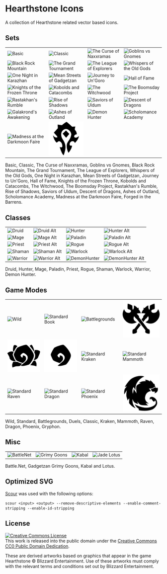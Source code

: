 # Hearthstone Icons
A collection of Hearthstone related vector based icons.

## Sets
<table>
<tr>
<td><img src="/PNG/Set_Basic.png?raw=true" alt="Basic" title="Basic" /></td>
<td><img src="/PNG/Set_Classic.png?raw=true" alt="Classic" title="Classic" /></td>
<td><img src="/PNG/Set_Naxx.png?raw=true" alt="The Curse of Naxxramas" title="The Curse of Naxxramas" /></td>
<td><img src="/PNG/Set_GVG.png?raw=true" alt="Goblins vs Gnomes" title="Goblins vs Gnomes" /></td>
</tr>
<tr>
<td><img src="/PNG/Set_BRM.png?raw=true" alt="Black Rock Mountain" title="Black Rock Mountain" /></td>
<td><img src="/PNG/Set_TGT.png?raw=true" alt="The Grand Tournament" title="The Grand Tournament" /></td>
<td><img src="/PNG/Set_LOE.png?raw=true" alt="The League of Explorers" title="The League of Explorers" /></td>
<td><img src="/PNG/Set_OG.png?raw=true" alt="Whispers of the Old Gods" title="Whispers of the Old Gods" /></td>
</tr>
<tr>
<td><img src="/PNG/Set_Kara.png?raw=true" alt="One Night in Karazhan" title="One Night in Karazhan" /></td>
<td><img src="/PNG/Set_Gadgetzan.png?raw=true" alt="Mean Streets of Gadgetzan" title="Mean Streets of Gadgetzan" /></td>
<td><img src="/PNG/Set_Ungoro.png?raw=true" alt="Journey to Un'Goro" title="Journey to Un'Goro" /></td>
<td><img src="/PNG/Set_HOF.png?raw=true" alt="Hall of Fame" title="Hall of Fame" /></td>
</tr>
<tr>
<td><img src="/PNG/Set_ICC.png?raw=true" alt="Knights of the Frozen Throne" title="Knights of the Frozen Throne" /></td>
<td><img src="/PNG/Set_LOOT.png?raw=true" alt="Kobolds and Catacombs" title="Kobolds and Catacombs" /></td>
<td><img src="/PNG/Set_WOOD.png?raw=true" alt="The Witchwood" title="The Witchwood" /></td>
<td><img src="/PNG/Set_BOOM.png?raw=true" alt="The Boomsday Project" title="The Boomsday Project" /></td>
</tr>
<tr>
<td><img src="/PNG/Set_Troll.png?raw=true" alt="Rastakhan's Rumble" title="Rastakhan's Rumble" /></td>
<td><img src="/PNG/Set_Shadows.png?raw=true" alt="Rise of Shadows" title="Rise of Shadows" /></td>
<td><img src="/PNG/Set_Saviors.png?raw=true" alt="Saviors of Uldum" title="Saviors of Uldum" /></td>
<td><img src="/PNG/Set_Dragons.png?raw=true" alt="Descent of Dragons" title="Descent of Dragons" /></td>
</tr>
<tr>
<td><img src="/PNG/Set_Galakrond.png?raw=true" alt="Galakrond's Awakening" title="Galakrond's Awakening" /></td>
<td><img src="/PNG/Set_Ashes.png?raw=true" alt="Ashes of Outland" title="Ashes of Outland" /></td>
<td><img src="/PNG/Set_DemonHunter.png?raw=true" alt="Demon Hunter" title="Demon Hunter" /></td>
<td><img src="/PNG/Set_Scholomancy.png?raw=true" alt="Scholomance Academy" title="Scholomance Academy" /></td>
</tr>
<tr>
<td><img src="/PNG/Set_Darkmoon.png?raw=true" alt="Madness at the Darkmoon Faire" title="Madness at the Darkmoon Faire" /></td>
<td><img src="/PNG/Set_Barrens.png?raw=true" alt="Forged in the Barrens" title="Forged in the Barrens" /></td>
</tr>
</table>

Basic, Classic, The Curse of Naxxramas, Goblins vs Gnomes, Black Rock Mountain, The Grand Tournament, The League of Explorers, Whispers of the Old Gods, One Night in Karazhan, Mean Streets of Gadgetzan, Journey to Un'Goro, Hall of Fame, Knights of the Frozen Throne, Kobolds and Catacombs, The Witchwood, The Boomsday Project, Rastakhan's Rumble, Rise of Shadows, Saviors of Uldum, Descent of Dragons, Ashes of Outland, Scholomance Academy, Madness at the Darkmoon Faire, Forged in the Barrens.

## Classes
<table>
<tr>
<td><img src="/PNG/Class_Druid.png?raw=true" alt="Druid" title="Druid" /></td>
<td><img src="/PNG/Class_Druid_Alt.png?raw=true" alt="Druid Alt" title="Druid Alt" /></td>
<td><img src="/PNG/Class_Hunter.png?raw=true" alt="Hunter" title="Hunter" /></td>
<td><img src="/PNG/Class_Hunter_Alt.png?raw=true" alt="Hunter Alt" title="Hunter Alt" /></td>
</tr>
<tr>
<td><img src="/PNG/Class_Mage.png?raw=true" alt="Mage" title="Mage" /></td>
<td><img src="/PNG/Class_Mage_Alt.png?raw=true" alt="Mage Alt" title="Mage Alt" /></td>
<td><img src="/PNG/Class_Paladin.png?raw=true" alt="Paladin" title="Paladin" /></td>
<td><img src="/PNG/Class_Paladin_Alt.png?raw=true" alt="Paladin Alt" title="Paladin Alt" /></td>
</tr>
<tr>
<td><img src="/PNG/Class_Priest.png?raw=true" alt="Priest" title="Priest" /></td>
<td><img src="/PNG/Class_Priest_Alt.png?raw=true" alt="Priest Alt" title="Priest Alt" /></td>
<td><img src="/PNG/Class_Rogue.png?raw=true" alt="Rogue" title="Rogue" /></td>
<td><img src="/PNG/Class_Rogue_Alt.png?raw=true" alt="Rogue Alt" title="Rogue Alt" /></td>
</tr>
<tr>
<td><img src="/PNG/Class_Shaman.png?raw=true" alt="Shaman" title="Shaman" /></td>
<td><img src="/PNG/Class_Shaman_Alt.png?raw=true" alt="Shaman Alt" title="Shaman Alt" /></td>
<td><img src="/PNG/Class_Warlock.png?raw=true" alt="Warlock" title="Warlock" /></td>
<td><img src="/PNG/Class_Warlock_Alt.png?raw=true" alt="Warlock Alt" title="Warlock Alt" /></td>
</tr>
<tr>
<td><img src="/PNG/Class_Warrior.png?raw=true" alt="Warrior" title="Warrior" /></td>
<td><img src="/PNG/Class_Warrior_Alt.png?raw=true" alt="Warrior Alt" title="Warrior Alt" /></td>
<td><img src="/PNG/Class_DemonHunter.png?raw=true" alt="DemonHunter" title="DemonHunter" /></td>
<td><img src="/PNG/Class_DemonHunter_Alt.png?raw=true" alt="DemonHunter Alt" title="DemonHunter Alt" /></td>
</tr>
</table>

Druid, Hunter, Mage, Paladin, Priest, Rogue, Shaman, Warlock, Warrior, Demon Hunter.

## Game Modes
<table>
<tr>
<td><img src="/PNG/Mode_Wild.png?raw=true" alt="Wild" title="Wild" /></td>
<td><img src="/PNG/Misc_StandardBook.png?raw=true" alt="Standard Book" title="Standard Book" /></td>
<td><img src="/PNG/Mode_Battlegrounds.png?raw=true" alt="Battlegrounds" title="Battlegrounds" /></td>
<td><img src="/PNG/Mode_Duels.png?raw=true" alt="Duels" title="Duels" /></td>
</tr>
<tr>
<td><img src="/PNG/Mode_Classic.png?raw=true" alt="Classic" title="Classic" /></td>
<td><img src="/PNG/Mode_Classic_Alt.png?raw=true" alt="Classic Alt" title="Classic Alt" /></td>
<td><img src="/PNG/Mode_Standard_Kraken.png?raw=true" alt="Standard Kraken" title="Standard Kraken" /></td>
<td><img src="/PNG/Mode_Standard_Mammoth.png?raw=true" alt="Standard Mammoth" title="Standard Mammoth" /></td>
</tr>
<tr>
<td><img src="/PNG/Mode_Standard_Raven.png?raw=true" alt="Standard Raven" title="Standard Raven" /></td>
<td><img src="/PNG/Mode_Standard_Dragon.png?raw=true" alt="Standard Dragon" title="Standard Dragon" /></td>
<td><img src="/PNG/Mode_Standard_Phoenix.png?raw=true" alt="Standard Phoenix" title="Standard Phoenix" /></td>
<td><img src="/PNG/Mode_Standard_Gryphon.png?raw=true" alt="Standard Gryphon" title="Standard Gryphon" /></td>
</tr>
</table>

Wild, Standard, Battlegrounds, Duels, Classic, Kraken, Mammoth, Raven, Dragon, Phoenix, Gryphon.

## Misc
<table>
<tr>
<td><img src="/PNG/Misc_BattleNet.png?raw=true" alt="BattleNet" title="BattleNet" /></td>
<td><img src="/PNG/Misc_Gadgetzan_GrimyGoons.png?raw=true" alt="Grimy Goons" title="Grimy Goons" /></td>
<td><img src="/PNG/Misc_Gadgetzan_Kabal.png?raw=true" alt="Kabal" title="Kabal" /></td>
<td><img src="/PNG/Misc_Gadgetzan_Lotus.png?raw=true" alt="Jade Lotus" title="Jade Lotus" /></td>
</tr>
</table>
Battle.Net, Gadgetzan Grimy Goons, Kabal and Lotus.

## Optimized SVG
[Scour](https://github.com/scour-project/scour) was used with the following options:
```
scour <input> <output> --remove-descriptive-elements --enable-comment-stripping --enable-id-stripping
```

<!--
## Converting SVG to XAML
To use SVG files in XAML they need to follow Microsoft's format. The following steps may be entirely disgusting, but do produce a perfect result.

1. Open the SVG file in Internet Explorer.
- Print the page, choosing the *Microsoft XPS Document Writer* (or similarly named device) and save the resulting file.
- Open the XPS file with 7Zip or equivalent file archive tool, and extract the contents.
- Find the file `Documents\Pages1.fpage` in the extracted directory tree, and open it in a text editor.
- Depending on the SVG you may need to copy the whole `<Canvas>` element or just a single `<Path>` element.
- Copy the XAML elements into your application.
-->

## License

<a rel="license" href="https://creativecommons.org/publicdomain/zero/1.0/">
	<img alt="Creative Commons License" style="border-width:0" src="https://licensebuttons.net/p/zero/1.0/88x31.png" />
</a>
<br />This work is released into the public domain under the <a rel="license" href="https://creativecommons.org/publicdomain/zero/1.0/">Creative Commons CC0 Public Domain Dedication</a>.

These are derived artworks based on graphics that appear in the game Hearthstone &copy; Blizzard Entertainment. Use of these artworks must comply with the relevant terms and conditions set out by Blizzard Entertainment.

